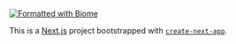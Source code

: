 [![Formatted with Biome](https://img.shields.io/badge/Formatted_with-Biome-60a5fa?style=flat&logo=biome)](https://biomejs.dev/)

This is a [Next.js](https://nextjs.org) project bootstrapped with [`create-next-app`](https://nextjs.org/docs/app/api-reference/cli/create-next-app).
